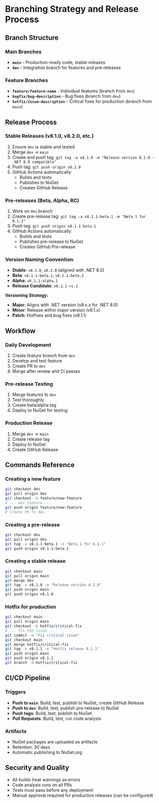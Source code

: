 # Branching Strategy and Release Process

## Branch Structure

### Main Branches

- **`main`** - Production-ready code, stable releases
- **`dev`** - Integration branch for features and pre-releases

### Feature Branches

- **`feature/feature-name`** - Individual features (branch from `dev`)
- **`bugfix/bug-description`** - Bug fixes (branch from `dev`)
- **`hotfix/issue-description`** - Critical fixes for production (branch from `main`)

## Release Process

### Stable Releases (v8.1.0, v8.2.0, etc.)

1. Ensure `dev` is stable and tested
2. Merge `dev` → `main`
3. Create and push tag: `git tag -a v8.1.0 -m "Release version 8.1.0 - .NET 8.0 compatible"`
4. Push tag: `git push origin v8.1.0`
5. GitHub Actions automatically:
   - Builds and tests
   - Publishes to NuGet
   - Creates GitHub Release

### Pre-releases (Beta, Alpha, RC)

1. Work on `dev` branch
2. Create pre-release tag: `git tag -a v8.1.1-beta.1 -m "Beta 1 for 8.1.1"`
3. Push tag: `git push origin v8.1.1-beta.1`
4. GitHub Actions automatically:
   - Builds and tests
   - Publishes pre-release to NuGet
   - Creates GitHub Pre-release

### Version Naming Convention

- **Stable**: `v8.1.0`, `v8.2.0` (aligned with .NET 8.0)
- **Beta**: `v8.1.1-beta.1`, `v8.1.1-beta.2`
- **Alpha**: `v8.1.1-alpha.1`
- **Release Candidate**: `v8.1.1-rc.1`

**Versioning Strategy:**
- **Major**: Aligns with .NET version (v8.x.x for .NET 8.0)
- **Minor**: Release within major version (v8.1.x)
- **Patch**: Hotfixes and bug fixes (v8.1.1)

## Workflow

### Daily Development

1. Create feature branch from `dev`
2. Develop and test feature
3. Create PR to `dev`
4. Merge after review and CI passes

### Pre-release Testing

1. Merge features to `dev`
2. Test thoroughly
3. Create beta/alpha tag
4. Deploy to NuGet for testing

### Production Release

1. Merge `dev` → `main`
2. Create release tag
3. Deploy to NuGet
4. Create GitHub Release

## Commands Reference

### Creating a new feature

```bash
git checkout dev
git pull origin dev
git checkout -b feature/new-feature
# ... dev feature ...
git push origin feature/new-feature
# Create PR to dev
```

### Creating a pre-release

```bash
git checkout dev
git pull origin dev
git tag -a v8.1.1-beta.1 -m "Beta 1 for 8.1.1"
git push origin v8.1.1-beta.1
```

### Creating a stable release

```bash
git checkout main
git pull origin main
git merge dev
git tag -a v8.1.0 -m "Release version 8.1.0"
git push origin main
git push origin v8.1.0
```

### Hotfix for production

```bash
git checkout main
git pull origin main
git checkout -b hotfix/critical-fix
# ... fix the issue ...
git commit -m "Fix critical issue"
git checkout main
git merge hotfix/critical-fix
git tag -a v8.1.1 -m "Hotfix release 8.1.1"
git push origin main
git push origin v8.1.1
git branch -d hotfix/critical-fix
```

## CI/CD Pipeline

### Triggers

- **Push to `main`**: Build, test, publish to NuGet, create GitHub Release
- **Push to `dev`**: Build, test, publish pre-release to NuGet
- **Push tags**: Build, test, publish to NuGet
- **Pull Requests**: Build, test, run code analysis

### Artifacts

- NuGet packages are uploaded as artifacts
- Retention: 30 days
- Automatic publishing to NuGet.org

## Security and Quality

- All builds treat warnings as errors
- Code analysis runs on all PRs
- Tests must pass before any deployment
- Manual approval required for production releases (can be configured)
